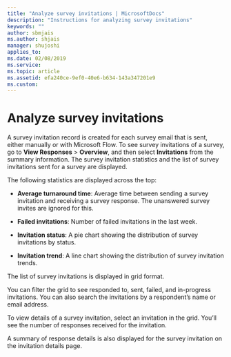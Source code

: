 ```yaml
---
title: "Analyze survey invitations | MicrosoftDocs"
description: "Instructions for analyzing survey invitations"
keywords: ""
author: sbmjais
ms.author: shjais
manager: shujoshi
applies_to: 
ms.date: 02/08/2019
ms.service: 
ms.topic: article
ms.assetid: efa240ce-9ef0-40e6-b634-143a347201e9
ms.custom: 
---
```

# Analyze survey invitations

A survey invitation record is created for each survey email that is sent, either manually or with Microsoft Flow. To see survey invitations of a survey, go to **View Responses** &gt; **Overview**, and then select **Invitations** from the summary information. The survey invitation statistics and the list of survey invitations sent for a survey are displayed.

<!--note from editor--in sentence below, is "across the top" referring to "across the top of the screen"?-->

The following statistics are displayed across the top:

<!--note from editor: In list below: 1) What ddoes "failed invitation" mean? That the email got bounced back? 2)What is "invitation status"--does that refer to "responded to, sent, failed, in-progress? 3) Unclear to me what "Invitation trend" is measuring. -->

- **Average turnaround time**: Average time between sending a survey invitation and receiving a survey response. The unanswered survey invites are ignored for this.

- **Failed invitations**: Number of failed invitations in the last week.

- **Invitation status**: A pie chart showing the distribution of survey invitations by status.

- **Invitation trend**: A line chart showing the distribution of survey invitation trends.

The list of survey invitations is displayed in grid format.

You can filter the grid to see responded to, sent, failed, and in-progress invitations. You can also search the invitations by a respondent’s name or email address.

To view details of a survey invitation, select an invitation in the grid. You’ll see the number of responses received for the invitation.

A summary of response details is also displayed for the survey invitation on the invitation details page.

